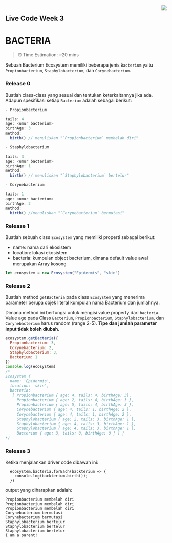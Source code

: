 <img src="https://hacktiv8.com/img/logo-hacktiv8_bordered.png__vzu2vhp2VRX%2Bewg7J0bPlaAf7ee5fc69819b5ef3849344c119f5e18" align="right" />

## Live Code Week 3


# BACTERIA

> ⏰ Time Estimation: ~20 mins

Sebuah Bacterium Ecosystem memiliki beberapa jenis `Bacterium` yaitu `Propionbacterium`, `Staphylobacterium`, dan `Corynebacterium`.


### Release 0
Buatlah class-class yang sesuai dan tentukan keterkaitannya jika ada. Adapun spesifikasi setiap `Bacterium` adalah sebagai berikut:


```javascript
- Propionbacterium

tails: 4
age: <umur bacterium>
birthAge: 3
method:
  birth() // menuliskan "`Propionbacterium` membelah diri"

- Staphylobacterium

tails: 3
age: <umur bacterium>
birthAge: 1
method:
  birth() // menuliskan "`Staphylobacterium` bertelur"

- Corynebacterium

tails: 1
age: <umur bacterium>
birthAge: 2
method:
  birth() //menuliskan "`Corynebacterium` bermutasi"
```

### Release 1
Buatlah sebuah class `Ecosystem` yang memiliki properti sebagai berikut:
- name: nama dari ekosistem
- location: lokasi ekosistem
- bacteria: kumpulan object bacterium, dimana default value awal merupakan Array kosong

```javascript
let ecosystem = new Ecosystem("Epidermis", "skin")
```

### Release 2
Buatlah method `getBacteria` pada class `Ecosystem` yang menerima parameter berupa objek literal kumpulan nama Bacterium dan jumlahnya.

Dimana method ini berfungsi untuk mengisi value property dari `bacteria`. Value age pada Class `Bacterium`, `Propionbacterium`, `Staphylobacterium`, dan `Corynebacterium` harus random (range 2-5). **Tipe dan jumlah parameter input tidak boleh diubah.**

```javascript
ecosystem.getBacteria({
  Propionbacterium: 3,
  Corynebacterium: 2,
  Staphylobacterium: 3,
  Bacterium: 1
})
console.log(ecosystem)
/*
Ecosystem {
  name: 'Epidermis',
  location: 'skin',
  bacteria:
   [ Propionbacterium { age: 4, tails: 4, birthAge: 3},
     Propionbacterium { age: 2, tails: 4, birthAge: 3 },
     Propionbacterium { age: 5, tails: 4, birthAge: 3 },
     Corynebacterium { age: 4, tails: 1, birthAge: 2 },
     Corynebacterium { age: 4, tails: 1, birthAge: 2 },
     Staphylobacterium { age: 2, tails: 3, birthAge: 1 },
     Staphylobacterium { age: 4, tails: 3, birthAge: 1 },
     Staphylobacterium { age: 4, tails: 3, birthAge: 1 },
     Bacterium { age: 3, tails: 0, birthAge: 0 } ] }
*/
```

### Release 3
Ketika menjalankan driver code dibawah ini:
```
  ecosystem.bacteria.forEach(backterium => {
    console.log(backterium.birth());
  })
```

output yang diharapkan adalah:
```
Propionbacterium membelah diri
Propionbacterium membelah diri
Propionbacterium membelah diri
Corynebacterium bermutasi
Corynebacterium bermutasi
Staphylobacterium bertelur
Staphylobacterium bertelur
Staphylobacterium bertelur
I am a parent!
```
